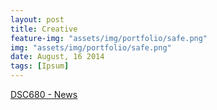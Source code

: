 ```yaml
---
layout: post
title: Creative
feature-img: "assets/img/portfolio/safe.png"
img: "assets/img/portfolio/safe.png"
date: August, 16 2014
tags: [Ipsum]
---
```


[DSC680 - News](https://github.com/knmoses/DSC680-News)
